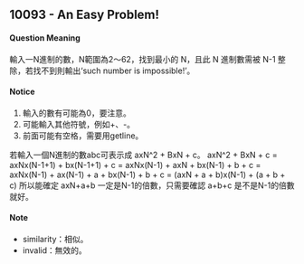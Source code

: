 ## 10093 - An Easy Problem!

#### Question Meaning
輸入一N進制的數，N範圍為2～62，找到最小的 N，且此 N 進制數需被 N-1 整除，若找不到則輸出‘such number is impossible!’。

#### Notice
1. 輸入的數有可能為0，要注意。
2. 可能輸入其他符號，例如+、-。
3. 前面可能有空格，需要用getline。

若輸入一個N進制的數abc可表示成 axN^2 + BxN + c。
axN^2 + BxN + c
= axNx(N-1+1) + bx(N-1+1) + c
= axNx(N-1) + axN + bx(N-1) + b + c
= axNx(N-1) + ax(N-1) + a + bx(N-1) + b + c
= (axN + a + b)x(N-1) + (a + b + c)
所以能確定 axN+a+b 一定是N-1的倍數，只需要確認 a+b+c 是不是N-1的倍數就好。

#### Note
- similarity：相似。
- invalid：無效的。